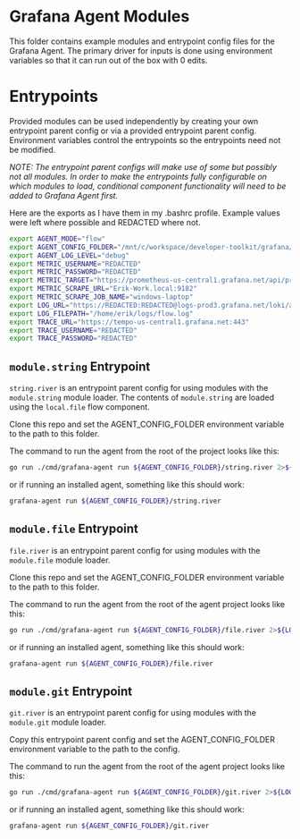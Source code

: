 # Grafana Agent Modules

This folder contains example modules and entrypoint config files for the
Grafana Agent. The primary driver for inputs is done using environment
variables so that it can run out of the box with 0 edits.

# Entrypoints

Provided modules can be used independently by creating your own entrypoint
parent config or via a provided entrypoint parent config. Environment variables
control the entrypoints so the entrypoints need not be modified.

*NOTE: The entrypoint parent configs will make use of some but possibly not all
modules. In order to make the entrypoints fully configurable on which modules
to load, conditional component functionality will need to be added to Grafana
Agent first.*

Here are the exports as I have them in my .bashrc profile. Example values were
left where possible and REDACTED where not.

```bash
export AGENT_MODE="flow"
export AGENT_CONFIG_FOLDER="/mnt/c/workspace/developer-toolkit/grafana/agent/config"
export AGENT_LOG_LEVEL="debug"
export METRIC_USERNAME="REDACTED"
export METRIC_PASSWORD="REDACTED"
export METRIC_TARGET="https://prometheus-us-central1.grafana.net/api/prom/push"
export METRIC_SCRAPE_URL="Erik-Work.local:9182"
export METRIC_SCRAPE_JOB_NAME="windows-laptop"
export LOG_URL="https://REDACTED:REDACTED@logs-prod3.grafana.net/loki/api/v1/push"
export LOG_FILEPATH="/home/erik/logs/flow.log"
export TRACE_URL="https://tempo-us-central1.grafana.net:443"
export TRACE_USERNAME="REDACTED"
export TRACE_PASSWORD="REDACTED"
```

## `module.string` Entrypoint

`string.river` is an entrypoint parent config for using modules with the `module.string` module loader.
The contents of `module.string` are loaded using the `local.file` flow component.

Clone this repo and set the AGENT_CONFIG_FOLDER environment variable to the path to this folder.

The command to run the agent from the root of the project looks like this:

```bash
go run ./cmd/grafana-agent run ${AGENT_CONFIG_FOLDER}/string.river 2>${LOG_FILEPATH}
```

or if running an installed agent, something like this should work:

```bash
grafana-agent run ${AGENT_CONFIG_FOLDER}/string.river
```

## `module.file` Entrypoint

`file.river` is an entrypoint parent config for using modules with the `module.file` module loader.

Clone this repo and set the AGENT_CONFIG_FOLDER environment variable to the path to this folder.

The command to run the agent from the root of the agent project looks like this:

```bash
go run ./cmd/grafana-agent run ${AGENT_CONFIG_FOLDER}/file.river 2>${LOG_FILEPATH}
```

or if running an installed agent, something like this should work:

```bash
grafana-agent run ${AGENT_CONFIG_FOLDER}/file.river
```

## `module.git` Entrypoint

`git.river` is an entrypoint parent config for using modules with the `module.git` module loader.

Copy this entrypoint parent config and set the AGENT_CONFIG_FOLDER environment variable to the path to the config.

The command to run the agent from the root of the agent project looks like this:

```bash
go run ./cmd/grafana-agent run ${AGENT_CONFIG_FOLDER}/git.river 2>${LOG_FILEPATH}
```

or if running an installed agent, something like this should work:

```bash
grafana-agent run ${AGENT_CONFIG_FOLDER}/git.river
```